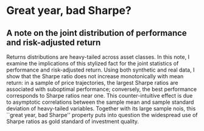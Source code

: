 # Great year, bad Sharpe?
## A note on the joint distribution of performance and risk-adjusted return

Returns distributions are heavy-tailed across asset classes. 
In this note, I examine the implications of this stylized fact for the joint statistics of performance and risk-adjusted return. 
Using both synthetic and real data, I show that the Sharpe ratio does not increase monotonically with mean return: in a sample of price trajectories, the largest Sharpe ratios are associated with suboptimal performance; conversely, the best performance corresponds to Sharpe ratios near one. 
This counter-intuitive effect is due to asymptotic correlations between the sample mean and sample standard deviation of heavy-tailed variables. 
Together with its large sample nois, this ``great year, bad Sharpe'' property puts into question the widespread use of Sharpe ratios as gold standard of investment quality. 
